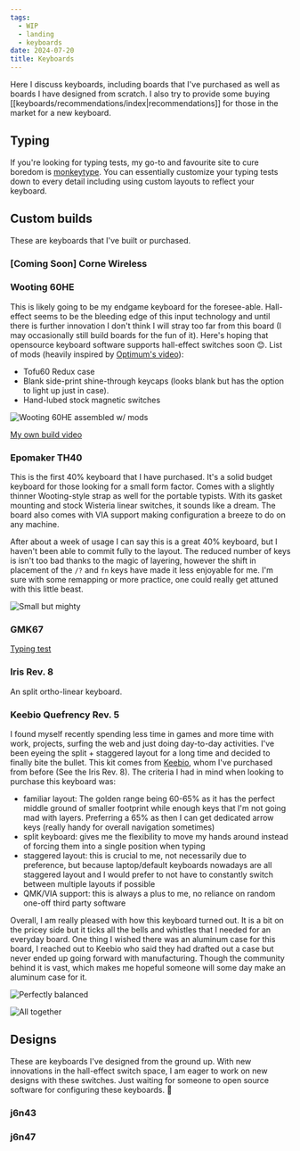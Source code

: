```yaml
---
tags:
  - WIP
  - landing
  - keyboards
date: 2024-07-20
title: Keyboards
---
```


Here I discuss keyboards, including boards that I've purchased as well as boards I have designed from scratch. I also try to provide some buying [[keyboards/recommendations/index|recommendations]] for those in the market for a new keyboard.

## Typing

If you're looking for typing tests, my go-to and favourite site to cure boredom is [monkeytype](https://monkeytype.com/profile/j6n). You can essentially customize your typing tests down to every detail including using custom layouts to reflect your keyboard.

## Custom builds

These are keyboards that I've built or purchased.

### \[Coming Soon\] Corne Wireless

### Wooting 60HE

This is likely going to be my endgame keyboard for the foresee-able. Hall-effect seems to be the bleeding edge of this input technology and until there is further innovation I don't think I will stray too far from this board (I may occasionally still build boards for the fun of it). Here's hoping that opensource keyboard software supports hall-effect switches soon 😊. List of mods (heavily inspired by [Optimum's video](https://www.youtube.com/watch?v=EuULrGtbDy4)):

- Tofu60 Redux case
- Blank side-print shine-through keycaps (looks blank but has the option to light up just in case).
- Hand-lubed stock magnetic switches

![Wooting 60HE assembled w/ mods](https://res.cloudinary.com/drwjkxxud/image/upload/v1721106541/wooting_ok1qsh.png)

[My own build video](https://youtu.be/q0zwpSPiivQ)

### Epomaker TH40

This is the first 40% keyboard that I have purchased. It's a solid budget keyboard for those looking for a small form factor. Comes with a slightly thinner Wooting-style strap as well for the portable typists. With its gasket mounting and stock Wisteria linear switches, it sounds like a dream. The board also comes with VIA support making configuration a breeze to do on any machine.

After about a week of usage I can say this is a great 40% keyboard, but I haven't been able to commit fully to the layout. The reduced number of keys is isn't too bad thanks to the magic of layering, however the shift in placement of the `/?` and `fn` keys have made it less enjoyable for me. I'm sure with some remapping or more practice, one could really get attuned with this little beast.

![Small but mighty](https://res.cloudinary.com/drwjkxxud/image/upload/v1721882291/IMG_5844_zfx1qx.jpg)

### GMK67

[Typing test](https://youtu.be/KAHYueb5evo)

### Iris Rev. 8

An split ortho-linear keyboard.

### Keebio Quefrency Rev. 5

I found myself recently spending less time in games and more time with work, projects, surfing the web and just doing day-to-day activities. I've been eyeing the split + staggered layout for a long time and decided to finally bite the bullet. This kit comes from [Keebio](https://keeb.io/), whom I've purchased from before (See the Iris Rev. 8). The criteria I had in mind when looking to purchase this keyboard was:

- familiar layout: The golden range being 60-65% as it has the perfect middle ground of smaller footprint while enough keys that I'm  not going mad with layers. Preferring a 65% as then I can get dedicated arrow keys (really handy for overall navigation sometimes)
- split keyboard: gives me the flexibility to move my hands around instead of forcing them into a single position when typing
- staggered layout: this is crucial to me, not necessarily due to preference, but because laptop/default keyboards nowadays are all staggered layout and I would prefer to not have to constantly switch between multiple layouts if possible
- QMK/VIA support: this is always a plus to me, no reliance on random one-off third party software

Overall, I am really pleased with how this keyboard turned out. It is a bit on the pricey side but it ticks all the bells and whistles that I needed for an everyday board. One thing I wished there was an aluminum case for this board, I reached out to Keebio who said they had drafted out a case but never ended up going forward with manufacturing. Though the community behind it is vast, which makes me hopeful someone will some day make an aluminum case for it.

![Perfectly balanced](https://res.cloudinary.com/drwjkxxud/image/upload/v1723563014/IMG_6101_fzb88h.jpg)

![All together](https://res.cloudinary.com/drwjkxxud/image/upload/v1723563013/IMG_6100_mt704x.jpg)

## Designs

These are keyboards I've designed from the ground up. With new innovations in the hall-effect switch space, I am eager to work on new designs with these switches. Just waiting for someone to open source software for configuring these keyboards. 👀

### j6n43

### j6n47

